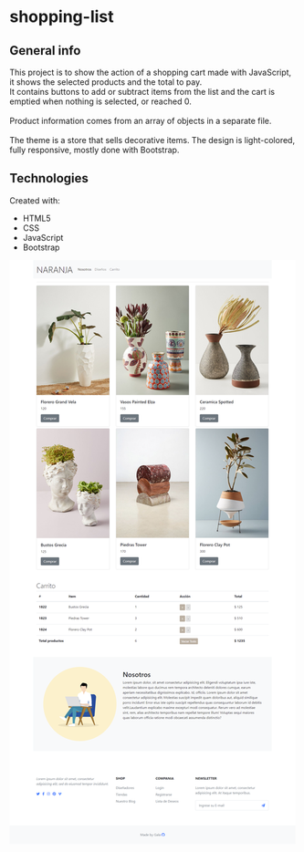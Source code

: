 # shopping-list

## General info
This project is to show the action of a shopping cart made with JavaScript, it shows the selected products and the total to pay. <br>
It contains buttons to add or subtract items from the list and the cart is emptied when nothing is selected, or reached 0.<br>
<br>
Product information comes from an array of objects in a separate file.<br>
<br>
The theme is a store that sells decorative items. The design is light-colored, fully responsive, mostly done with Bootstrap.
<br>


## Technologies
Created with:
* HTML5
* CSS
* JavaScript
* Bootstrap

<img src="https://github.com/loveisgala/shopping-list/blob/main/img/Capture%20001.png" alt="webview"/> 

<br>
<br>
